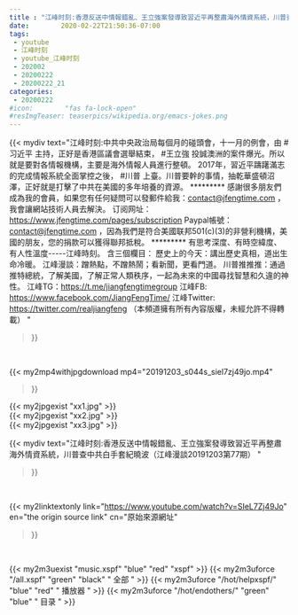 ```yaml
---
title : "江峰时刻:香港反送中情報錯亂、王立強案發導致習近平再整肅海外情資系統，川普查中共白手套紀曉波（江峰漫談20191203第77期） "
date:        2020-02-22T21:50:36-07:00
tags:
 - youtube
 - 江峰时刻
 - youtube_江峰时刻
 - 202002
 - 20200222
 - 20200222_21
categories:
 - 20200222
#icon:        "fas fa-lock-open"
#resImgTeaser: teaserpics/wikipedia.org/emacs-jokes.png
---
```


{{< mydiv text="江峰时刻:中共中央政治局每個月的碰頭會，十一月的例會，由 #习近平 主持，正好是香港區議會選舉結束， #王立強 投誠澳洲的案件爆光。所以就是要對各情報機構，主要是海外情報人員進行整頓。 2017年，習近平躊躇滿志的完成情報系統全面掌控之後， #川普 上臺。川普要幹的事情，抽乾華盛頓沼澤，正好就是打擊了中共在美國的多年培養的資源。     ********* 感謝很多朋友們成為我的會員，如果您有任何疑問可以發郵件給我：contact@jfengtime.com ，我會讓網站技術人員去解決。 订阅网址：https://www.jfengtime.com/pages/subscription Paypal帳號：contact@jfengtime.com ，因為我們是符合美國联邦501(c)(3)的非營利機構，美國的朋友，您的捐款可以獲得聯邦抵稅。     ********* 有思考深度、有時空緯度、有人性溫度-----江峰時刻。 含三個欄目： 歷史上的今天：講出歷史真相，道出生命冷暖。 江峰漫談：蹭熱點，不蹭熱鬧；看新聞，更看門道。 川普推推推：通過推特總統，了解美國，了解正常人類秩序，一起為未來的中國尋找智慧和久違的神性。  江峰TG：https://t.me/jiangfengtimegroup 江峰FB: https://www.facebook.com/JiangFengTime/ 江峰Twitter: https://twitter.com/realjiangfeng （本頻道擁有所有內容版權，未經允許不得轉載） "
>}}
<br>


{{< my2mp4withjpgdownload mp4="20191203_s044s_siel7zj49jo.mp4"
>}}

{{< my2jpgexist "xx1.jpg" >}}<br>
{{< my2jpgexist "xx2.jpg" >}}<br>
{{< my2jpgexist "xx3.jpg" >}}<br>



{{< mydiv text="江峰时刻:香港反送中情報錯亂、王立強案發導致習近平再整肅海外情資系統，川普查中共白手套紀曉波（江峰漫談20191203第77期） "
>}}
<br>

{{< my2linktextonly link="https://www.youtube.com/watch?v=SIeL7Zj49Jo"
en="the origin source link" cn="原始來源網址"
>}}


<br>

{{< my2m3uexist "music.xspf"        "blue"   "red"    "xspf" >}} {{< my2m3uforce "/all.xspf"         "green"  "black"  " 全部 " >}} {{< my2m3uforce "/hot/helpxspf/"    "blue"   "red"    " 播放器 " >}} {{< my2m3uforce "/hot/endothers/"   "green"  "blue"   " 目录 " >}} 
